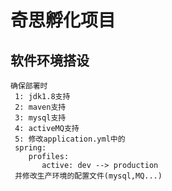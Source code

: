 # 奇思孵化项目

## 软件环境搭设
```shell
确保部署时
 1: jdk1.8支持
 2: maven支持
 3: mysql支持
 4: activeMQ支持
 5: 修改application.yml中的
 spring:
    profiles:
       active: dev --> production
 并修改生产环境的配置文件(mysql,MQ...)
```
